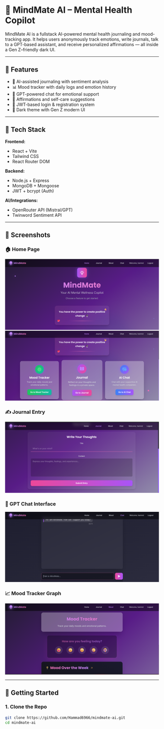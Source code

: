 # 🧠 MindMate AI – Mental Health Copilot

MindMate AI is a fullstack AI-powered mental health journaling and mood-tracking app. It helps users anonymously track emotions, write journals, talk to a GPT-based assistant, and receive personalized affirmations — all inside a Gen Z–friendly dark UI.

---

## 🌟 Features

- 📝 AI-assisted journaling with sentiment analysis
- 📊 Mood tracker with daily logs and emotion history
- 💬 GPT-powered chat for emotional support
- 🧘 Affirmations and self-care suggestions
- 🔐 JWT-based login & registration system
- 🌙 Dark theme with Gen Z modern UI

---

## 🧱 Tech Stack

**Frontend:**
- React + Vite
- Tailwind CSS
- React Router DOM

**Backend:**
- Node.js + Express
- MongoDB + Mongoose
- JWT + bcrypt (Auth)

**AI/Integrations:**
- OpenRouter API (Mistral/GPT)
- Twinword Sentiment API

---

## 📸 Screenshots

### 🏠 Home Page
![Home](./screenshots/Home1.png)
![Home](./screenshots/Home2.png)

### ✍️ Journal Entry
![Journal](./screenshots/journel.png)

### 💬 GPT Chat Interface
![Chat](./screenshots/chat.png)

### 📈 Mood Tracker Graph
![Mood Graph](./screenshots/Mood1.png)

---

## 🚀 Getting Started

### 1. Clone the Repo

```bash
git clone https://github.com/Hammad6966/mindmate-ai.git
cd mindmate-ai

